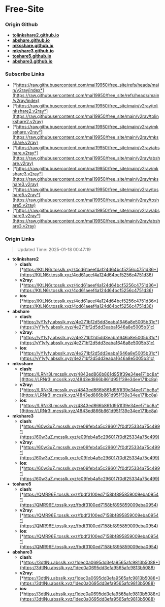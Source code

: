 # Free-Site

### Origin Github

- [**tolinkshare2.github.io**](https://github.com/tolinkshare2/tolinkshare2.github.io)
- [**abshare.github.io**](https://github.com/abshare/abshare.github.io)
- [**mksshare.github.io**](https://github.com/mksshare/mksshare.github.io)
- [**mkshare3.github.io**](https://github.com/mkshare3/mkshare3.github.io)
- [**toshare5.github.io**](https://github.com/toshare5/toshare5.github.io)
- [**abshare3.github.io**](https://github.com/abshare3/abshare3.github.io)

### Subscribe Links

- [*https://raw.githubusercontent.com/mai19950/free_site/refs/heads/main/v2ray/index*](https://raw.githubusercontent.com/mai19950/free_site/refs/heads/main/v2ray/index)
- [*https://raw.githubusercontent.com/mai19950/free_site/main/v2ray/tolinkshare2.v2ray*](https://raw.githubusercontent.com/mai19950/free_site/main/v2ray/tolinkshare2.v2ray)
- [*https://raw.githubusercontent.com/mai19950/free_site/main/v2ray/mksshare.v2ray*](https://raw.githubusercontent.com/mai19950/free_site/main/v2ray/mksshare.v2ray)
- [*https://raw.githubusercontent.com/mai19950/free_site/main/v2ray/abshare.v2ray*](https://raw.githubusercontent.com/mai19950/free_site/main/v2ray/abshare.v2ray)
- [*https://raw.githubusercontent.com/mai19950/free_site/main/v2ray/mkshare3.v2ray*](https://raw.githubusercontent.com/mai19950/free_site/main/v2ray/mkshare3.v2ray)
- [*https://raw.githubusercontent.com/mai19950/free_site/main/v2ray/toshare5.v2ray*](https://raw.githubusercontent.com/mai19950/free_site/main/v2ray/toshare5.v2ray)
- [*https://raw.githubusercontent.com/mai19950/free_site/main/v2ray/abshare3.v2ray*](https://raw.githubusercontent.com/mai19950/free_site/main/v2ray/abshare3.v2ray)

### Origin Links

> Updated Time: 2025-01-18 00:47:19

- **tolinkshare2**
  - **clash**: [*https://KtLN6r.tosslk.xyz/4cd61aeef4a124d64bcf5256c4751d36*](https://KtLN6r.tosslk.xyz/4cd61aeef4a124d64bcf5256c4751d36)
  - **v2ray**: [*https://KtLN6r.tosslk.xyz/4cd61aeef4a124d64bcf5256c4751d36*](https://KtLN6r.tosslk.xyz/4cd61aeef4a124d64bcf5256c4751d36)
  - **ios**: [*https://KtLN6r.tosslk.xyz/4cd61aeef4a124d64bcf5256c4751d36*](https://KtLN6r.tosslk.xyz/4cd61aeef4a124d64bcf5256c4751d36)
- **abshare**
  - **clash**: [*https://vY1vfy.absslk.xyz/4e271bf2d5dd3eaba1646a8e5005b31c*](https://vY1vfy.absslk.xyz/4e271bf2d5dd3eaba1646a8e5005b31c)
  - **v2ray**: [*https://vY1vfy.absslk.xyz/4e271bf2d5dd3eaba1646a8e5005b31c*](https://vY1vfy.absslk.xyz/4e271bf2d5dd3eaba1646a8e5005b31c)
  - **ios**: [*https://vY1vfy.absslk.xyz/4e271bf2d5dd3eaba1646a8e5005b31c*](https://vY1vfy.absslk.xyz/4e271bf2d5dd3eaba1646a8e5005b31c)
- **mksshare**
  - **clash**: [*https://LRNr3I.mcsslk.xyz/4843ed866b861d951f39e34ee171bc8a*](https://LRNr3I.mcsslk.xyz/4843ed866b861d951f39e34ee171bc8a)
  - **v2ray**: [*https://LRNr3I.mcsslk.xyz/4843ed866b861d951f39e34ee171bc8a*](https://LRNr3I.mcsslk.xyz/4843ed866b861d951f39e34ee171bc8a)
  - **ios**: [*https://LRNr3I.mcsslk.xyz/4843ed866b861d951f39e34ee171bc8a*](https://LRNr3I.mcsslk.xyz/4843ed866b861d951f39e34ee171bc8a)
- **mkshare3**
  - **clash**: [*https://60w3uZ.mcsslk.xyz/e09feb4a5c296017f0df25334a75c499*](https://60w3uZ.mcsslk.xyz/e09feb4a5c296017f0df25334a75c499)
  - **v2ray**: [*https://60w3uZ.mcsslk.xyz/e09feb4a5c296017f0df25334a75c499*](https://60w3uZ.mcsslk.xyz/e09feb4a5c296017f0df25334a75c499)
  - **ios**: [*https://60w3uZ.mcsslk.xyz/e09feb4a5c296017f0df25334a75c499*](https://60w3uZ.mcsslk.xyz/e09feb4a5c296017f0df25334a75c499)
- **toshare5**
  - **clash**: [*https://QMR96E.tosslk.xyz/fbdf3100ed7158bf895859009eba0954*](https://QMR96E.tosslk.xyz/fbdf3100ed7158bf895859009eba0954)
  - **v2ray**: [*https://QMR96E.tosslk.xyz/fbdf3100ed7158bf895859009eba0954*](https://QMR96E.tosslk.xyz/fbdf3100ed7158bf895859009eba0954)
  - **ios**: [*https://QMR96E.tosslk.xyz/fbdf3100ed7158bf895859009eba0954*](https://QMR96E.tosslk.xyz/fbdf3100ed7158bf895859009eba0954)
- **abshare3**
  - **clash**: [*https://3dtINu.absslk.xyz/1dec0a0695dd3efa9565afc9813b5088*](https://3dtINu.absslk.xyz/1dec0a0695dd3efa9565afc9813b5088)
  - **v2ray**: [*https://3dtINu.absslk.xyz/1dec0a0695dd3efa9565afc9813b5088*](https://3dtINu.absslk.xyz/1dec0a0695dd3efa9565afc9813b5088)
  - **ios**: [*https://3dtINu.absslk.xyz/1dec0a0695dd3efa9565afc9813b5088*](https://3dtINu.absslk.xyz/1dec0a0695dd3efa9565afc9813b5088)
